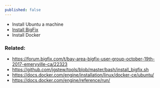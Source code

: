 ```yaml
---
published: false
---
```


- Install Ubuntu a machine
- [Install BigFix](https://github.com/jgstew/tools/blob/master/bash/install_bigfix.sh)
- Install Docker


### Related:

- https://forum.bigfix.com/t/bay-area-bigfix-user-group-october-19th-2017-emeryville-ca/22323
- https://github.com/jgstew/tools/blob/master/bash/install_bigfix.sh
- https://docs.docker.com/engine/installation/linux/docker-ce/ubuntu/
- https://docs.docker.com/engine/reference/run/
